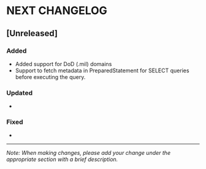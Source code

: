 # NEXT CHANGELOG

## [Unreleased]

### Added
- Added support for DoD (.mil) domains
- Support to fetch metadata in PreparedStatement for SELECT queries before executing the query.

### Updated
- 

### Fixed
-

---
*Note: When making changes, please add your change under the appropriate section with a brief description.* 